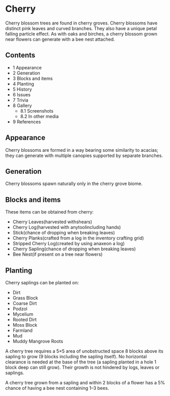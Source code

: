 # Cherry
Cherry blossom trees are found in cherry groves. Cherry blossoms have distinct pink leaves and curved branches. They also have a unique petal falling particle effect. As with oaks and birches, a cherry blossom grown near flowers can generate with a bee nest attached. 

## Contents
- 1 Appearance
- 2 Generation
- 3 Blocks and items
- 4 Planting
- 5 History
- 6 Issues
- 7 Trivia
- 8 Gallery
	- 8.1 Screenshots
	- 8.2 In other media
- 9 References

## Appearance
Cherry blossoms are formed in a way bearing some similarity to acacias; they can generate with multiple canopies supported by separate branches.

## Generation
Cherry blossoms spawn naturally only in the cherry grove biome.

## Blocks and items
These items can be obtained from cherry:

- Cherry Leaves(harvested withshears)
- Cherry Log(harvested with anytoolincluding hands)
- Stick(chance of dropping when breaking leaves)
- Cherry Planks(crafted from a log in the inventory crafting grid)
- Stripped Cherry Log(created by using anaxeon a log)
- Cherry Sapling(chance of dropping when breaking leaves)
- Bee Nest(if present on a tree near flowers)

## Planting
Cherry saplings can be planted on:

- Dirt
- Grass Block
- Coarse Dirt
- Podzol
- Mycelium
- Rooted Dirt
- Moss Block
- Farmland
- Mud
- Muddy Mangrove Roots

A cherry tree requires a 5×5 area of unobstructed space 8 blocks above its sapling to grow (9 blocks including the sapling itself). No horizontal clearance is needed at the base of the tree (a sapling planted in a hole 1 block deep can still grow). Their growth is not hindered by logs, leaves or saplings.

A cherry tree grown from a sapling and within 2 blocks of a flower has a 5% chance of having a bee nest containing 1–3 bees.


